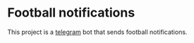 # Football notifications
This project is a [telegram](https://telegram.org) bot that sends football notifications.
